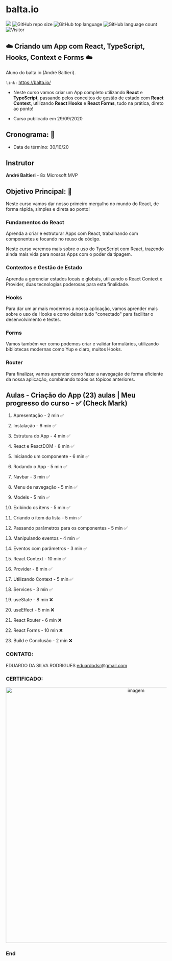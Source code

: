 # balta.io

[![](https://img.shields.io/badge/made_by-eduardodsr-green)](https://github.com/eduardodsr/)
![GitHub repo size](https://img.shields.io/github/repo-size/eduardodsr/balta.io)
![GitHub top language](https://img.shields.io/github/languages/top/eduardodsr/balta.io)
![GitHub language count](https://img.shields.io/github/languages/count/eduardodsr/balta.io)
![Visitor](https://visitor-badge.glitch.me/badge?page_id=eduardodsr.balta.io)

## :cloud:  Criando um App com React, TypeScript, Hooks, Context e Forms :cloud: 

 Aluno do balta.io (André Baltieri).
 
  ``` link: ``` https://balta.io/

- Neste curso vamos criar um App completo utilizando **React** e **TypeScript**, passando pelos conceitos de gestão de estado com **React Context**, utilizando **React Hooks** e **React Forms**, tudo na prática, direto ao ponto!

- Curso publicado em 29/09/2020

## Cronograma: :calendar:

- Data de término: 30/10/20

## Instrutor

**André Baltieri** - 8x Microsoft MVP


## Objetivo Principal: 🎯

Neste curso vamos dar nosso primeiro mergulho no mundo do React, de forma rápida, simples e direta ao ponto!

### Fundamentos do React
Aprenda a criar e estruturar Apps com React, trabalhando com componentes e focando no reuso de código.

Neste curso veremos mais sobre o uso do TypeScript com React, trazendo ainda mais vida para nossos Apps com o poder da tipagem.

### Contextos e Gestão de Estado
Aprenda a gerenciar estados locais e globais, utilizando o React Context e Provider, duas tecnologias poderosas para esta finalidade.

### Hooks
Para dar um ar mais modernos a nossa aplicação, vamos aprender mais sobre o uso de Hooks e como deixar tudo "conectado" para facilitar o desenvolvimento e testes.

### Forms
Vamos também ver como podemos criar e validar formulários, utilizando bibliotecas modernas como Yup e claro, muitos Hooks.

### Router
Para finalizar, vamos aprender como fazer a navegação de forma eficiente da nossa aplicação, combinando todos os tópicos anteriores.


## Aulas - Criação do App (23) aulas | Meu progresso do curso - ✅ (Check Mark)

01. Apresentação -  2 min  ✅
   
02. Instalação -  6 min  ✅
   
03. Estrutura do App -  4 min ✅
   
04. React e ReactDOM -  8 min ✅
   
05. Iniciando um componente -  6 min ✅
   
06. Rodando o App -  5 min ✅
   
07. Navbar -  3 min ✅
   
08. Menu de navegação -  5 min ✅

<!-- UIkit CSS -->
<!-- UIkit JS -->

09. Models -  5 min ✅
   
10. Exibindo os itens -  5 min ✅
   
11. Criando o item da lista -  5 min ✅
   
12. Passando parâmetros para os componentes -  5 min  ✅
   
13. Manipulando eventos -  4 min  ✅
   
14. Eventos com parâmetros -  3 min  ✅
   
15. React Context -  10 min  ✅
   
16. Provider -  8 min  ✅

17. Utilizando Context -  5 min  ✅
   
18. Services -  3 min  ✅
   
19. useState -  8 min  :x:
   
20. useEffect -  5 min  :x:
   
21. React Router -  6 min  :x:
   
22. React Forms -  10 min :x:
   
23. Build e Conclusão -  2 min :x:


### CONTATO:

EDUARDO DA SILVA RODRIGUES
eduardodsr@gmail.com


### CERTIFICADO:

<p align="center">
  <img src=https://github.com/eduardodsr/balta.io/blob/main/certificado.png??raw=true" alt="imagem" width="800px" />
 </p>

### End
